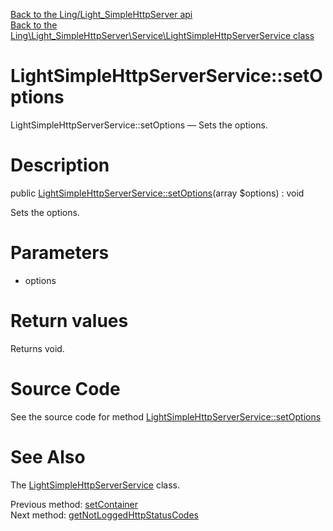 [Back to the Ling/Light_SimpleHttpServer api](https://github.com/lingtalfi/Light_SimpleHttpServer/blob/master/doc/api/Ling/Light_SimpleHttpServer.md)<br>
[Back to the Ling\Light_SimpleHttpServer\Service\LightSimpleHttpServerService class](https://github.com/lingtalfi/Light_SimpleHttpServer/blob/master/doc/api/Ling/Light_SimpleHttpServer/Service/LightSimpleHttpServerService.md)


LightSimpleHttpServerService::setOptions
================



LightSimpleHttpServerService::setOptions — Sets the options.




Description
================


public [LightSimpleHttpServerService::setOptions](https://github.com/lingtalfi/Light_SimpleHttpServer/blob/master/doc/api/Ling/Light_SimpleHttpServer/Service/LightSimpleHttpServerService/setOptions.md)(array $options) : void




Sets the options.




Parameters
================


- options

    


Return values
================

Returns void.








Source Code
===========
See the source code for method [LightSimpleHttpServerService::setOptions](https://github.com/lingtalfi/Light_SimpleHttpServer/blob/master/Service/LightSimpleHttpServerService.php#L72-L75)


See Also
================

The [LightSimpleHttpServerService](https://github.com/lingtalfi/Light_SimpleHttpServer/blob/master/doc/api/Ling/Light_SimpleHttpServer/Service/LightSimpleHttpServerService.md) class.

Previous method: [setContainer](https://github.com/lingtalfi/Light_SimpleHttpServer/blob/master/doc/api/Ling/Light_SimpleHttpServer/Service/LightSimpleHttpServerService/setContainer.md)<br>Next method: [getNotLoggedHttpStatusCodes](https://github.com/lingtalfi/Light_SimpleHttpServer/blob/master/doc/api/Ling/Light_SimpleHttpServer/Service/LightSimpleHttpServerService/getNotLoggedHttpStatusCodes.md)<br>

